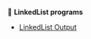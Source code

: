 📌 **LinkedList programs**

- [LinkedList Output](https://github.com/yoghana0925/AdvancedJava/blob/main/Lab1c_LinkedListOperations/1c.png)
